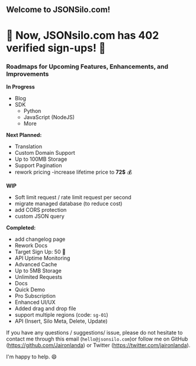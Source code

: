 ## Welcome to JSONSilo.com!


# 🎉 Now, JSONsilo.com has 402 verified sign-ups! 🎉

### Roadmaps for Upcoming Features, Enhancements, and Improvements


**In Progress**
- Blog
- SDK
  - Python
  - JavaScript (NodeJS)
  - More
  
**Next Planned:**
- Translation
- Custom Domain Support
- Up to 100MB Storage
- Support Pagination
- rework pricing
-increase lifetime price to **72$** 💰

**WIP**
- Soft limit request / rate limit request per second
- migrate managed database (to reduce cost)
- add CORS protection
- custom JSON query
  
**Completed:**
- add changelog page
- Rework Docs
- Target Sign Up: 50 🎉
- API Uptime Monitoring
- Advanced Cache
- Up to 5MB Storage
- Unlimited Requests
- Docs
- Quick Demo
- Pro Subscription
- Enhanced UI/UX
- Added drag and drop file
- support multiple regions (code: `sg-01`)
- API (Insert, Silo Meta, Delete, Update) 
  
If you have any questions / suggestions/ issue, please do not hesitate to contact me through this email (`hello@jsonsilo.com`)or follow me on GitHub (https://github.com/Jaironlanda) or Twitter (https://twitter.com/jaironlanda).

I'm happy to help. 😄
